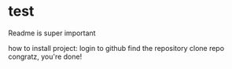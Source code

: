 # test
Readme is super important

how to install project:
login to github
find the repository
clone repo
congratz, you're done!
